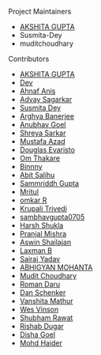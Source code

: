 Project Maintainers

-  [AKSHITA GUPTA](https://github.com/akshitagupta15june)
-  Susmita-Dey
-  muditchoudhary

Contributors

- [AKSHITA GUPTA](https://github.com/akshitagupta15june)
- [Dev](https://github.com/d3vsuthar)
- [Ahnaf Anis](https://github.com/Ahnaf-codes)
- [Advay Sagarkar](https://github.com/Aragorn-64)
- [Susmita Dey](https://github.com/Susmita-Dey)
- [Arghya Banerjee](https://github.com/Arghya-Banerjee)
- [Anubhav Goel](https://github.com/anubhav047)
- [Shreya Sarkar](https://github.com/zugzwang03)
- [Mustafa Azad](https://github.com/Mustafa-Azad025)
- [Douglas Evaristo](https://github.com/douglasevaristo)
- [Om Thakare](https://github.com/omthakare16)
- [Binnny](https://github.com/BinniesLite)
- [Abit Salihu](https://github.com/abitsalihu)
- [Sammriddh Gupta](https://github.com/SammriddhGupta)
- [Mritul](https://github.com/mritul)
- [omkar R](https://github.com/omk-coder)
- [Krupali Trivedi](https://github.com/krupalitrivedi)
- [sambhavgupta0705](https://github.com/sambhavgupta0705)
- [Harsh Shukla](https://github.com/Harsh97x)
- [Pranjal Mishra](https://github.com/Pranjalmishra30)
- [Aswin Shailajan](https://github.com/aswin2108)
- [Laxman B](https://github.com/laxmanbalaraman)
- [Sairaj Yadav](https://github.com/yadavsairaj)
- [ABHIGYAN MOHANTA](https://github.com/ABHIGYAN-MOHANTA)
- [Mudit Choudhary](https://github.com/muditchoudhary)
- [Roman Daru](https://github.com/Jokerko93)
- [Dan Schenker](https://github.com/danschenker)
- [Vanshita Mathur](https://github.com/Vanshiii203)
- [Wes Vinson](https://github.com/wvinson43)
- [Shubham Rawat](https://github.com/shubhamrawat090)
- [Rishab Dugar](https://github.com/DugarRishab)
- [Disha Goel](https://github.com/disha100)
- [Mohd Haider](https://github.com/mohdhaider07)